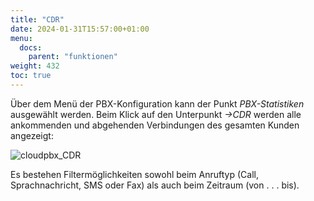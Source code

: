 ```yaml
---
title: "CDR"
date: 2024-01-31T15:57:00+01:00
menu:
  docs:
    parent: "funktionen"
weight: 432
toc: true
---
```


Über dem Menü der PBX-Konfiguration kann der Punkt *PBX-Statistiken* ausgewählt werden. Beim Klick auf den Unterpunkt *->CDR* werden alle ankommenden und abgehenden Verbindungen des gesamten Kunden angezeigt:

![cloudpbx_CDR](https://github.com/user-attachments/assets/cbe1b178-f628-4f02-87c0-2bd549105c9f)

Es bestehen Filtermöglichkeiten sowohl beim Anruftyp (Call, Sprachnachricht, SMS oder Fax) als auch beim Zeitraum (von . . . bis).
